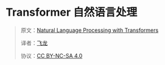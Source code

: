 # Transformer 自然语言处理

> 原文：[Natural Language Processing with Transformers](https://annas-archive.org/md5/017c89eecd1b2c2eb6685c6b938d3aa3)
>
> 译者：[飞龙](https://github.com/wizardforcel)
>
> 协议：[CC BY-NC-SA 4.0](http://creativecommons.org/licenses/by-nc-sa/4.0/)
